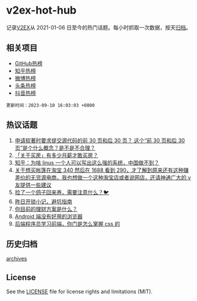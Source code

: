 # v2ex-hot-hub

 记录[V2EX](https://www.v2ex.com/)从 2021-01-06 日至今的热门话题。每小时抓取一次数据，按天[归档](archives)。
 
 ## 相关项目

- [GitHub热榜](https://github.com/it985/github-hot-hub)
- [知乎热榜](https://github.com/it985/zhihu-hot-hub)
- [微博热榜](https://github.com/it985/weibo-hot-hub)
- [头条热榜](https://github.com/it985/toutiao-hot-hub)
- [抖音热榜](https://github.com/it985/douyin-hot-hub)


 `更新时间：2023-09-10 16:03:03 +0800`

## 热议话题

1. [申请软著时要求提交源代码的前 30 页和后 30 页？ 这个“前 30 页和后 30 页”是个什么概念？是不是不合理？](https://www.v2ex.com/t/972302)
1. [「关于买房」有多少月薪才敢买房？](https://www.v2ex.com/t/972318)
1. [知乎：为啥 linus 一个人可以写出这么强的系统，中国做不到？](https://www.v2ex.com/t/972299)
1. [关于想买帐篷在淘宝 340 然后在 1688 看到 290，才了解到原来还有这种赚差价的无货源电商，我也想做一个这种淘宝店或者说网店，还请神通广大的 v 友提供一些建议](https://www.v2ex.com/t/972398)
1. [捡了一个鸽子回来养，需要注意什么？🐦](https://www.v2ex.com/t/972330)
1. [昨日开锁小记，避坑指南](https://www.v2ex.com/t/972395)
1. [你目前的理财方案是什么？](https://www.v2ex.com/t/972296)
1. [Android 端没有好用的浏览器](https://www.v2ex.com/t/972290)
1. [后端程序员学习前端，你门是怎么掌握 css 的](https://www.v2ex.com/t/972338)

## 历史归档

[archives](archives)

## License

See the [LICENSE](LICENSE) file for license rights and limitations (MIT).

